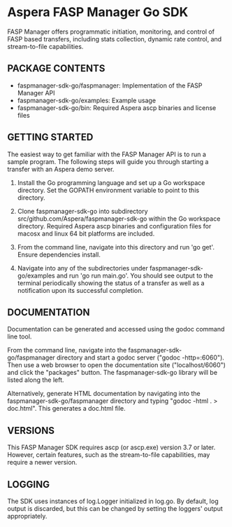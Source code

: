 # Aspera FASP Manager Go SDK

FASP Manager offers programmatic initiation, monitoring, and control of FASP
based transfers, including stats collection, dynamic rate control, and
stream-to-file capabilities.

## PACKAGE CONTENTS

* faspmanager-sdk-go/faspmanager: Implementation of the FASP Manager API
* faspmanager-sdk-go/examples:    Example usage
* faspmanager-sdk-go/bin:         Required Aspera ascp binaries and license files

## GETTING STARTED

The easiest way to get familiar with the FASP Manager API is to run a sample
program.  The following steps will guide you through starting a transfer with an
Aspera demo server.

1. Install the Go programming language and set up a Go workspace directory.  Set
   the GOPATH environment variable to point to this directory.
   
2. Clone faspmanager-sdk-go into subdirectory
   src/github.com/Aspera/faspmanager-sdk-go within the Go workspace
   directory. Required Aspera ascp binaries and configuration files for macosx
   and linux 64 bit platforms are included.

3. From the command line, navigate into this directory and run 'go get'. Ensure
   dependencies install.
   
4. Navigate into any of the subdirectories under faspmanager-sdk-go/examples and
   run 'go run main.go'. You should see output to the terminal periodically
   showing the status of a transfer as well as a notification upon its
   successful completion.

## DOCUMENTATION

Documentation can be generated and accessed using the godoc command line tool.

From the command line, navigate into the faspmanager-sdk-go/faspmanager
directory and start a godoc server ("godoc -http=:6060"). Then use a web browser
to open the documentation site ("localhost/6060") and click the "packages"
button. The faspmanager-sdk-go library will be listed along the left.

Alternatively, generate HTML documentation by navigating into the
faspmanager-sdk-go/faspmanager directory and typing "godoc -html . >
doc.html". This generates a doc.html file.

## VERSIONS

This FASP Manager SDK requires ascp (or ascp.exe) version 3.7 or later.
However, certain features, such as the stream-to-file capabilities, may require
a newer version.

## LOGGING

The SDK uses instances of log.Logger initialized in log.go. By default, log
output is discarded, but this can be changed by setting the loggers' output
appropriately.
